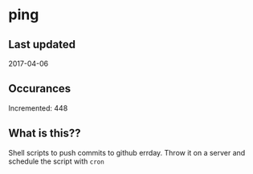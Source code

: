 # ping

## Last updated
2017-04-06

## Occurances
Incremented: 448

## What is this??
Shell scripts to push commits to github errday. Throw it on a server and schedule the script with `cron`


